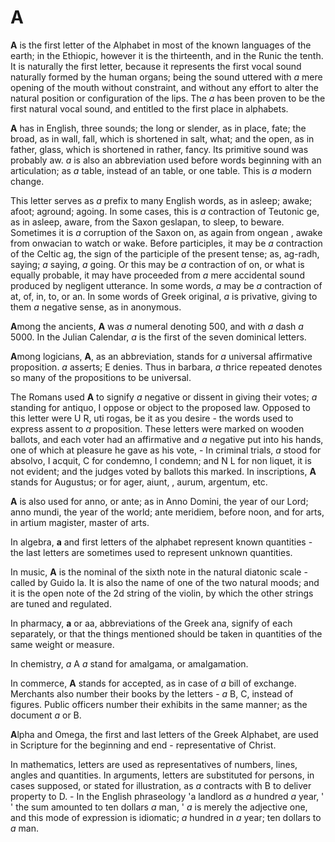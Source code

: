 # A

**A** is the first letter of the Alphabet in most of the known languages of the earth; in the Ethiopic, however it is the thirteenth, and in the Runic the tenth. It is naturally the first letter, because it represents the first vocal sound naturally formed by the human organs; being the sound uttered with _a_ mere opening of the mouth without constraint, and without any effort to alter the natural position or configuration of the lips. The _a_ has been proven to be the first natural vocal sound, and entitled to the first place in alphabets.

**A** has in English, three sounds; the long or slender, as in place, fate; the broad, as in wall, fall, which is shortened in salt, what; and the open, as in father, glass, which is shortened in rather, fancy. Its primitive sound was probably aw. _a_ is also an abbreviation used before words beginning with an articulation; as _a_ table, instead of an table, or one table. This is _a_ modern change.

This letter serves as _a_ prefix to many English words, as in asleep; awake; afoot; aground; agoing. In some cases, this is _a_ contraction of Teutonic ge, as in asleep, aware, from the Saxon geslapan, to sleep, to beware. Sometimes it is _a_ corruption of the Saxon on, as again from ongean , awake from onwacian to watch or wake. Before participles, it may be _a_ contraction of the Celtic ag, the sign of the participle of the present tense; as, ag-radh, saying; _a_ saying, _a_ going. Or this may be _a_ contraction of on, or what is equally probable, it may have proceeded from _a_ mere accidental sound produced by negligent utterance. In some words, _a_ may be _a_ contraction of at, of, in, to, or an. In some words of Greek original, _a_ is privative, giving to them _a_ negative sense, as in anonymous.

**A**mong the ancients, **A** was _a_ numeral denoting 500, and with _a_ dash _a_ 5000. In the Julian Calendar, _a_ is the first of the seven dominical letters.

**A**mong logicians, **A**, as an abbreviation, stands for _a_ universal affirmative proposition. _a_ asserts; E denies. Thus in barbara, _a_ thrice repeated denotes so many of the propositions to be universal.

The Romans used **A** to signify _a_ negative or dissent in giving their votes; _a_ standing for antiquo, I oppose or object to the proposed law. Opposed to this letter were U R, uti rogas, be it as you desire - the words used to express assent to _a_ proposition. These letters were marked on wooden ballots, and each voter had an affirmative and _a_ negative put into his hands, one of which at pleasure he gave as his vote, - In criminal trials, _a_ stood for absolvo, I acquit, C for condemno, I condemn; and N L for non liquet, it is not evident; and the judges voted by ballots this marked. In inscriptions, **A** stands for Augustus; or for ager, aiunt, , aurum, argentum, etc.

**A** is also used for anno, or ante; as in Anno Domini, the year of our Lord; anno mundi, the year of the world; ante meridiem, before noon, and for arts, in artium magister, master of arts.

In algebra, **a** and first letters of the alphabet represent known quantities - the last letters are sometimes used to represent unknown quantities.

In music, **A** is the nominal of the sixth note in the natural diatonic scale - called by Guido la. It is also the name of one of the two natural moods; and it is the open note of the 2d string of the violin, by which the other strings are tuned and regulated.

In pharmacy, **a** or aa, abbreviations of the Greek ana, signify of each separately, or that the things mentioned should be taken in quantities of the same weight or measure.

In chemistry, _a_ A _a_ stand for amalgama, or amalgamation.

In commerce, **A** stands for accepted, as in case of _a_ bill of exchange. Merchants also number their books by the letters - _a_ B, C, instead of figures. Public officers number their exhibits in the same manner; as the document _a_ or B.

**A**lpha and Omega, the first and last letters of the Greek Alphabet, are used in Scripture for the beginning and end - representative of Christ.

In mathematics, letters are used as representatives of numbers, lines, angles and quantities. In arguments, letters are substituted for persons, in cases supposed, or stated for illustration, as _a_ contracts with B to deliver property to D. - In the English phraseology 'a landlord as _a_ hundred _a_ year, ' ' the sum amounted to ten dollars _a_ man, ' _a_ is merely the adjective one, and this mode of expression is idiomatic; _a_ hundred in _a_ year; ten dollars to _a_ man.